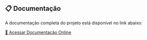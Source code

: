 

## 📋 Documentação

A documentação completa do projeto está disponível no link abaixo:

[🔗 Acessar Documentação Online](https://docs.google.com/document/d/1yppRvwv81s4bXZ0VBieLI1FBZOdPoRK2iEKpMmr6_AI/edit?usp=sharing)
